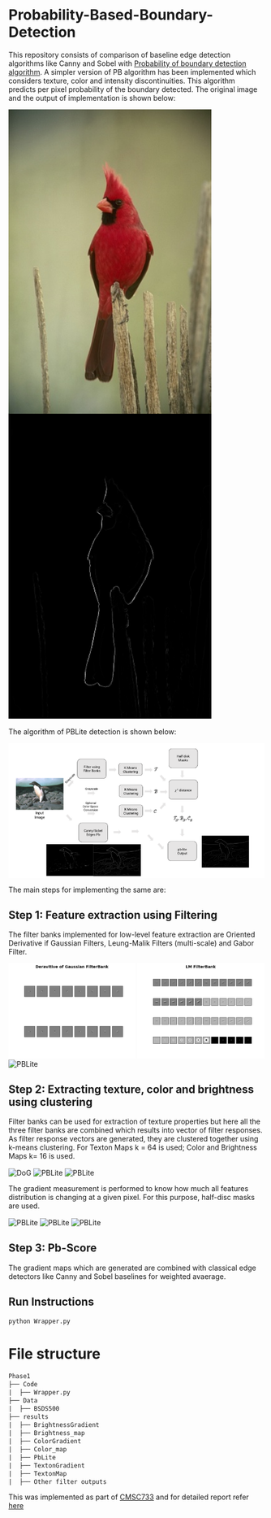 # Probability-Based-Boundary-Detection

This repository consists of comparison of baseline edge detection algorithms like Canny and Sobel with [Probability of boundary detection algorithm](https://www2.eecs.berkeley.edu/Research/Projects/CS/vision/grouping/papers/amfm_pami2010.pdf). A simpler version of PB algorithm has been implemented which considers texture, color and intensity discontinuities. This algorithm predicts per pixel probability of the boundary detected. The original image and the output of implementation is shown below:

<img src="https://github.com/ParamDave5/Probability-Based-Boundary-Detection/blob/a857633f9c805d2ab404d2ee422ae9dac2f94aba/Outputs/10.jpg" align="center" alt="Original" width="400"/> <img src="https://github.com/ParamDave5/Probability-Based-Boundary-Detection/blob/a857633f9c805d2ab404d2ee422ae9dac2f94aba/Outputs/Using%20all%20Filters/IMAGE%2010/PbLite10.png" alt="PBLite" width="400"/>

The algorithm of PBLite detection is shown below:

<img src="https://github.com/ParamDave5/Probability-Based-Boundary-Detection/blob/da6f2ff26d046948fb67f22ea9debe75c1f68a7d/Outputs/hw0.png" align="center" alt="PBLite"/>

The main steps for implementing the same are:

## Step 1: Feature extraction using Filtering
The filter banks implemented for low-level feature extraction are Oriented Derivative if Gaussian Filters, Leung-Malik Filters (multi-scale) and Gabor Filter.

<img src="https://github.com/ParamDave5/Probability-Based-Boundary-Detection/blob/b3b2e0412f7ded1795bfcfc32f11a4117487ef9f/Outputs/Using%20all%20Filters/DoG.png" align="center" alt="DoG" width="250"/> <img src="https://github.com/ParamDave5/Probability-Based-Boundary-Detection/blob/b3b2e0412f7ded1795bfcfc32f11a4117487ef9f/Outputs/Using%20all%20Filters/LM.png" align="center" alt="PBLite" width="250"/><img src="https://github.com/ParamDave5/Probability-Based-Boundary-Detection/blob/b3b2e0412f7ded1795bfcfc32f11a4117487ef9f/Outputs/Using%20all%20Filters/GB" align="center" alt="PBLite" width="250"/>

## Step 2: Extracting texture, color and brightness using clustering
Filter banks can be used for extraction of texture properties but here all the three filter banks are combined which results into vector of filter responses. As filter response vectors are generated, they are clustered together using k-means clustering. For Texton Maps k = 64 is used; Color and Brightness Maps k= 16 is used.


<img src="Phase1/results/TextonMap/TextonMap_3.png" align="center" alt="DoG" width="250"/> <img src="Phase1/results/ColorMap/colormap_3.png" align="center" alt="PBLite" width="250"/> <img src="Phase1/results/BrightnessMap/BrightnessMap_3.png" align="center" alt="PBLite" width="250"/>

The gradient measurement is performed to know how much all features distribution is changing at a given pixel. For this purpose, half-disc masks are used.

<img src="Phase1/results/TextonGradient/Tg_3.png" align="center" alt="PBLite" width="250"/> <img src="Phase1/results/ColorGradient/Cg_3.png" align="center" alt="PBLite" width="250"/> <img src="Phase1/results/BrightnessGradient/Bg_3.png" align="center" alt="PBLite" width="250"/>

## Step 3: Pb-Score
The gradient maps which are generated are combined with classical edge detectors like Canny and Sobel baselines for weighted avaerage.

## Run Instructions
```
python Wrapper.py
```
# File structure
    Phase1
    ├── Code
    |  ├── Wrapper.py
    ├── Data
    |  ├── BSDS500
    ├── results
    |  ├── BrightnessGradient
    |  ├── Brightness_map
    |  ├── ColorGradient
    |  ├── Color_map
    |  ├── PbLite
    |  ├── TextonGradient
    |  ├── TextonMap
    |  ├── Other filter outputs

This was implemented as part of [CMSC733](https://cmsc733.github.io/2022/hw/hw0/) and for detailed report refer [here](https://github.com/naitri/Probability_based_Boundary_Detection/blob/main/Report.pdf)
